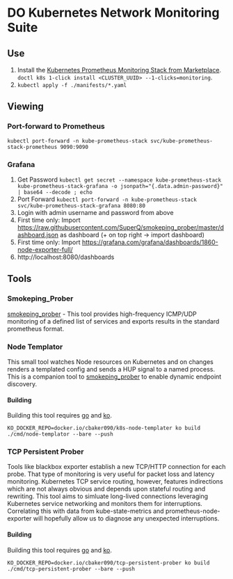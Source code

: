 # DO Kubernetes Network Monitoring Suite

## Use
1) Install the [Kubernetes Prometheus Monitoring Stack from Marketplace](https://marketplace.digitalocean.com/apps/kubernetes-monitoring-stack). `doctl k8s 1-click install <CLUSTER_UUID> --1-clicks=monitoring`.
1) `kubectl apply -f ./manifests/*.yaml`

## Viewing
### Port-forward to Prometheus
```
kubectl port-forward -n kube-prometheus-stack svc/kube-prometheus-stack-prometheus 9090:9090
```

### Grafana
1) Get Password `kubectl get secret --namespace kube-prometheus-stack kube-prometheus-stack-grafana -o jsonpath="{.data.admin-password}" | base64 --decode ; echo`
1) Port Forward `kubectl port-forward -n kube-prometheus-stack svc/kube-prometheus-stack-grafana 8080:80`
1) Login with admin username and password from above
1) First time only: Import https://raw.githubusercontent.com/SuperQ/smokeping_prober/master/dashboard.json as dashboard (+ on top right -> import dashboard)
1) First time only: Import https://grafana.com/grafana/dashboards/1860-node-exporter-full/
1) http://localhost:8080/dashboards


## Tools

### Smokeping_Prober
[smokeping_prober](https://github.com/SuperQ/smokeping_prober) - This tool provides high-frequency ICMP/UDP monitoring of a defined list of services and exports results in the standard prometheus format.

### Node Templator
This small tool watches Node resources on Kubernetes and on changes renders a templated config and sends a HUP signal to a named process.  This is a companion tool to [smokeping_prober](https://github.com/SuperQ/smokeping_prober) to enable dynamic endpoint discovery.

#### Building
Building this tool requires [go](https://go.dev) and [ko](https://ko.build).
```
KO_DOCKER_REPO=docker.io/cbaker090/k8s-node-templater ko build ./cmd/node-templator --bare --push
```

### TCP Persistent Prober
Tools like blackbox exporter establish a new TCP/HTTP connection for each probe. That type of monitoring is very useful for packet loss and latency monitoring. Kubernetes TCP service routing, however, features indirections which are not always obvious and depends upon stateful routing and rewriting. This tool aims to simluate long-lived connections leveraging Kubernetes service networking and monitors them for interruptions. Correlating this with data from kube-state-metrics and prometheus-node-exporter will hopefully allow us to diagnose any unexpected interruptions.


#### Building
Building this tool requires [go](https://go.dev) and [ko](https://ko.build).
```
KO_DOCKER_REPO=docker.io/cbaker090/tcp-persistent-prober ko build ./cmd/tcp-persistent-prober --bare --push
```